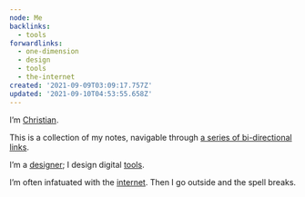 ```yaml
---
node: Me
backlinks:
  - tools
forwardlinks:
  - one-dimension
  - design
  - tools
  - the-internet
created: '2021-09-09T03:09:17.757Z'
updated: '2021-09-10T04:53:55.658Z'
---
```


I’m [Christian](https://christianbroms.com).

This is a collection of my notes, navigable through [a series of bi-directional links](one-dimension.md).

I’m a [designer](design.md); I design digital [tools](tools.md).

I’m often infatuated with the [internet](the-internet.md). Then I go outside and the spell breaks.
